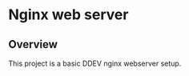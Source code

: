 # Nginx web server <!-- omit in toc -->

## Overview

This project is a basic DDEV nginx webserver setup.
